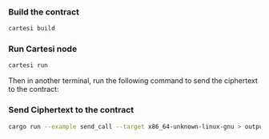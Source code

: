
### Build the contract
```sh
cartesi build
```

### Run Cartesi node
```sh
cartesi run
```

Then in another terminal, run the following command to send the ciphertext to the contract:

### Send Ciphertext to the contract
```sh
cargo run --example send_call --target x86_64-unknown-linux-gnu > output
```